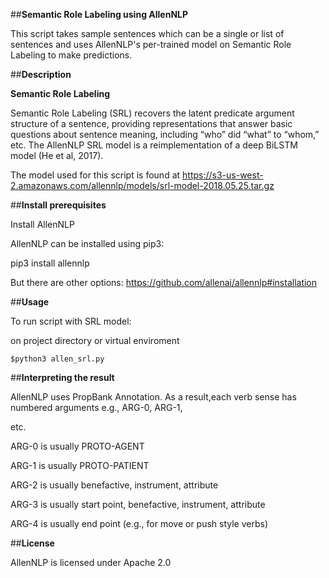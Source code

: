﻿##**Semantic Role Labeling using AllenNLP**

This script takes sample sentences which can be a single or list of sentences and uses AllenNLP's per-trained model on Semantic Role Labeling to make predictions.

##**Description**

**Semantic Role Labeling**

Semantic Role Labeling (SRL) recovers the latent predicate argument structure of a sentence, providing representations that answer basic questions about sentence meaning, including “who” did “what” to “whom,” etc. The AllenNLP SRL model is a reimplementation of a deep BiLSTM model (He et al, 2017).

The model used for this script is found at https://s3-us-west-2.amazonaws.com/allennlp/models/srl-model-2018.05.25.tar.gz

##**Install prerequisites**

Install AllenNLP

AllenNLP can be installed using pip3:

pip3 install allennlp

  

But there are other options: https://github.com/allenai/allennlp#installation

##**Usage**

To run script with SRL model:

on project directory or virtual enviroment

```$python3 allen_srl.py```

##**Interpreting the result**

AllenNLP uses PropBank Annotation. As a result,each verb sense has numbered arguments e.g., ARG-0, ARG-1,

etc.

ARG-0 is usually PROTO-AGENT

ARG-1 is usually PROTO-PATIENT

ARG-2 is usually benefactive, instrument, attribute

ARG-3 is usually start point, benefactive, instrument, attribute

ARG-4 is usually end point (e.g., for move or push style verbs)

##**License**

AllenNLP is licensed under Apache 2.0
